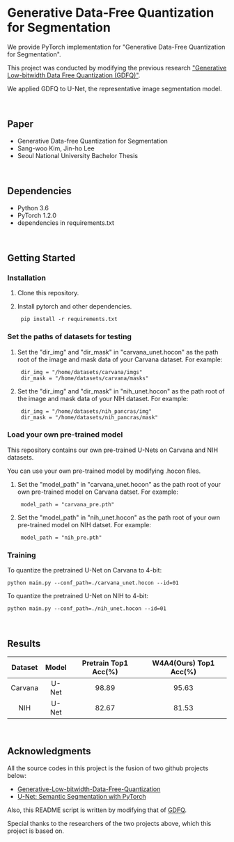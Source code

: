 # Generative Data-Free Quantization for Segmentation

We provide PyTorch implementation for "Generative Data-Free Quantization for Segmentation".

This project was conducted by modifying the previous research ["Generative Low-bitwidth Data Free Quantization (GDFQ)"](https://arxiv.org/abs/2003.03603).

We applied GDFQ to U-Net, the representative image segmentation model.

<br/>

## Paper
* Generative Data-free Quantization for Segmentation
* Sang-woo Kim, Jin-ho Lee 
* Seoul National University Bachelor Thesis

<br/>

## Dependencies

* Python 3.6
* PyTorch 1.2.0
* dependencies in requirements.txt

<br/>

## Getting Started

### Installation

1. Clone this repository.

2. Install pytorch and other dependencies.

        pip install -r requirements.txt

### Set the paths of datasets for testing

1. Set the "dir_img" and "dir_mask" in "carvana_unet.hocon" as the path root of the image and mask data of your Carvana dataset. For example:

        dir_img = "/home/datasets/carvana/imgs"
        dir_mask = "/home/datasets/carvana/masks"


2. Set the "dir_img" and "dir_mask" in "nih_unet.hocon" as the path root of the image and mask data of your NIH dataset. For example:

        dir_img = "/home/datasets/nih_pancras/img"
        dir_mask = "/home/datasets/nih_pancras/mask"

### Load your own pre-trained model

This repository contains our own pre-trained U-Nets on Carvana and NIH datasets.

You can use your own pre-trained model by modifying .hocon files.

1. Set the "model_path" in "carvana_unet.hocon" as the path root of your own pre-trained model on Carvana datset. For example:

        model_path = "carvana_pre.pth"

2. Set the "model_path" in "nih_unet.hocon" as the path root of your own pre-trained model on NIH datset. For example:
        
        model_path = "nih_pre.pth"

### Training

To quantize the pretrained U-Net on Carvana to 4-bit:

    python main.py --conf_path=./carvana_unet.hocon --id=01
To quantize the pretrained U-Net on NIH to 4-bit:

    python main.py --conf_path=./nih_unet.hocon --id=01

<br/>

## Results

|  Dataset | Model | Pretrain Top1 Acc(%) | W4A4(Ours) Top1 Acc(%) |
   | :-: | :-: | :-: | :-: |
  | Carvana | U-Net | 98.89 | 95.63 |
  | NIH | U-Net | 82.67 | 81.53 |

<br/>

## Acknowledgments

All the source codes in this project is the fusion of two github projects below:
* [Generative-Low-bitwidth-Data-Free-Quantization](https://github.com/xushoukai/GDFQ)
* [U-Net: Semantic Segmentation with PyTorch](https://github.com/milesial/Pytorch-UNet)

Also, this README script is written by modifying that of [GDFQ](https://github.com/xushoukai/GDFQ).

Special thanks to the researchers of the two projects above, which this project is based on.

<br/>